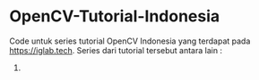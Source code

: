 # OpenCV-Tutorial-Indonesia
Code untuk series tutorial OpenCV Indonesia yang terdapat pada https://iglab.tech. Series dari tutorial tersebut antara lain :

1. 
